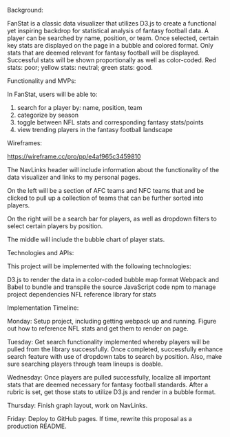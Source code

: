 
Background:

FanStat is a classic data visualizer that utilizes D3.js to create a functional yet inspiring backdrop for statistical analysis of fantasy football data.  A player can be searched by name, position, or team.  Once selected, certain key stats are displayed on the page in a bubble and colored format.  Only stats that are deemed relevant for fantasy football will be displayed.  Successful stats will be shown proportionally as well as color-coded.  Red stats:  poor; yellow stats: neutral; green stats: good.  


Functionality and MVPs:

In FanStat, users will be able to:

1. search for a player by: name, position, team
2. categorize by season
3. toggle between NFL stats and corresponding fantasy stats/points
4. view trending players in the fantasy football landscape


Wireframes:

https://wireframe.cc/pro/pp/e4af965c3459810

The NavLinks header will include information about the functionality of the data visualizer and links to my personal pages.  

On the left will be a section of AFC teams and NFC teams that and be clicked to pull up a collection of teams that can be further sorted into players.  

On the right will be a search bar for players, as well as dropdown filters to select certain players by position.

The middle will include the bubble chart of player stats.  


Technologies and APIs:

This project will be implemented with the following technologies:

D3.js to render the data in a color-coded bubble map format 
Webpack and Babel to bundle and transpile the source JavaScript code
npm to manage project dependencies
NFL reference library for stats

Implementation Timeline:

Monday: Setup project, including getting webpack up and running. Figure out how to reference NFL stats and get them to render on page. 

Tuesday: Get search functionality implemented whereby players will be pulled from the library successfully.  Once completed, successfully enhance search feature with use of dropdown tabs to search by position.  Also, make sure searching players through team lineups is doable.  

Wednesday: Once players are pulled successfully, localize all important stats that are deemed necessary for fantasy football standards.  After a rubric is set, get those stats to utilize D3.js and render in a bubble format.  

Thursday: Finish graph layout, work on NavLinks.  

Friday: Deploy to GitHub pages. If time, rewrite this proposal as a production README.
